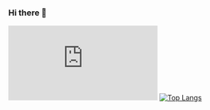 ### Hi there 👋

 [![My Stats](https://github-stats-evirunurm.vercel.app/api/stats.js?username=GinKuReNai)](https://github.com/evirunurm/github-stats)
[![Top Langs](https://github-readme-stats-ginkurenai.vercel.app/api/top-langs/?username=GinKuReNai&hide=javascript,html)](https://github.com/anuraghazra/github-readme-stats)

<!--
**GinKuReNai/GinKuReNai** is a ✨ _special_ ✨ repository because its `README.md` (this file) appears on your GitHub profile.

Here are some ideas to get you started:

- 🔭 I’m currently working on ...
- 🌱 I’m currently learning ...
- 👯 I’m looking to collaborate on ...
- 🤔 I’m looking for help with ...
- 💬 Ask me about ...
- 📫 How to reach me: ...
- 😄 Pronouns: ...
- ⚡ Fun fact: ...
-->
